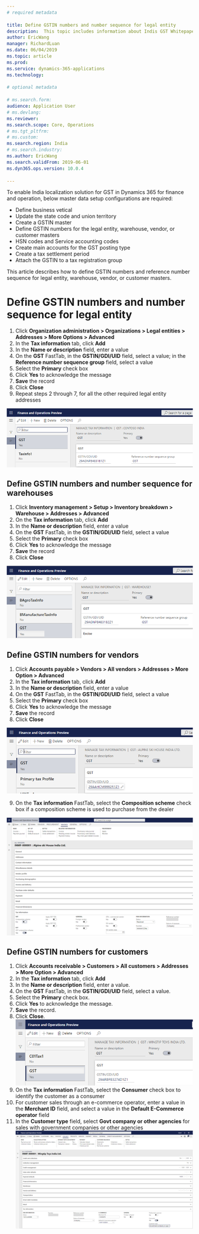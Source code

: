 ```yaml
---
# required metadata

title: Define GSTIN numbers and number sequence for legal entity
description:  This topic includes information about Indis GST Whitepaper in Microsoft Dynamics 365 for Finance and Operations.
author: EricWang
manager: RichardLuan
ms.date: 06/04/2019
ms.topic: article
ms.prod: 
ms.service: dynamics-365-applications
ms.technology: 

# optional metadata

# ms.search.form: 
audience: Application User
# ms.devlang: 
ms.reviewer: 
ms.search.scope: Core, Operations
# ms.tgt_pltfrm: 
# ms.custom: 
ms.search.region: India
# ms.search.industry: 
ms.author: EricWang
ms.search.validFrom: 2019-06-01
ms.dyn365.ops.version: 10.0.4

---
```


To enable India localization solution for GST in Dynamics 365 for finance and operation, below master data setup configurations are required:

- Define business vetical
- Update the state code and union territory
- Create a GSTIN master
- Define GSTIN numbers for the legal entity, warehouse, vendor, or customer masters
- HSN codes and Service accounting codes
- Create main accounts for the GST posting type
- Create a tax settlement period
- Attach the GSTIN to a tax registration group

This article describes how to define GSTIN numbers and reference number sequence for legal entity, warehouse, vendor, or customer masters.

# Define GSTIN numbers and number sequence for legal entity

1. Click **Organization administration > Organizations > Legal entities > Addresses > More Options > Advanced**
2. In the **Tax information** tab, click **Add**
3. In the **Name or description** field, enter a value
4. On the **GST** FastTab, in the **GSTIN/GDI/UID** field, select a value; in the **Reference number sequence group** field, select a value
5. Select the **Primary** check box
6. Click **Yes** to acknowledge the message
7. **Save** the record
8. Click **Close**
9. Repeat steps 2 through 7, for all the other required legal entity addresses

![Define GSTIN for legal entity](media/Define-GSTIN-for-legal-entity.png)



## Define GSTIN numbers and number sequence for warehouses

1. Click **Inventory management > Setup > Inventory breakdown > Warehouse > Addresses > Advanced**
2. On the **Tax information** tab, click **Add**
3. In the **Name or description** field, enter a value
4. On the **GST** FastTab, in the **GSTIN/GDI/UID** field, select a value
5. Select the **Primary** check box
6. Click **Yes** to acknowledge the message
7. **Save** the record
8. Click **Close**

![Define GSTIN for warehouse](media/Define-GSTIN-for-warehouse.png)



## Define GSTIN numbers for vendors

1. Click **Accounts payable > Vendors > All vendors > Addresses > More Option > Advanced**
2. In the **Tax information** tab, click **Add**
3. In the **Name or description** field, enter a value
4. On the **GST** FastTab, in the **GSTIN/GDI/UID** field, select a value
5. Select the **Primary** check box
6. Click **Yes** to acknowledge the message
7. **Save** the record
8. Click **Close**

![Define GSTIN for vendor](media/Define-GSTIN-for-vendor.png)

9. On the **Tax information** FastTab, select the **Composition scheme** check box if a composition scheme is used to purchase from the dealer

![Composite Dealer](media/Composite-Dealer.png)



## Define GSTIN numbers for customers

1. Click **Accounts receivable > Customers > All customers > Addresses > More Option > Advanced**
2. In the **Tax information** tab, click **Add**
3. In the **Name or description** field, enter a value.
4. On the **GST** FastTab, in the **GSTIN/GDI/UID** field, select a value.
5. Select the **Primary** check box.
6. Click **Yes** to acknowledge the message.
7. **Save** the record.
8. Click **Close**.
![Define GSTIN for customer](media/Define-GSTIN-for-customer.png)
9. On the **Tax information** FastTab, select the **Consumer** check box to identify the customer as a consumer
10. For customer sales through an e-commerce operator, enter a value in the **Merchant ID** field, and select a value in the **Default E-Commerce operator** field
11. In the **Customer type** field, select **Govt company or other agencies** for sales with government companies or other agencies
![E-commerce operator](media/E-commerce-operator.png)

